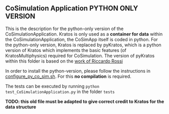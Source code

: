 ## CoSimulation Application PYTHON ONLY VERSION

This is the description for the python-only version of the CoSimulationApplication.
Kratos is only used as a **container for data** within the CoSimulationApplication, the CoSimApp itself is coded in python.
For the python-only version, Kratos is replaced by pyKratos, which is a python version of Kratos which implements the basic features (of KratosMultiphysics) required for CoSimulation. The version of pyKratos within this folder is based on the [work of Riccardo Rossi](https://github.com/RiccardoRossi/pyKratos)

In order to install the python-version, please follow the instructions in [configure_py_co_sim.sh](https://github.com/KratosMultiphysics/Kratos/blob/master/applications/CoSimulationApplication/custom_data_structure/configure_py_co_sim.sh). For this **no compilation** is required.

The tests can be executed by running `python test_CoSimulationApplication.py` in the folder `tests`


**TODO: this old file must be adapted to give correct credit to Kratos for the data structure**